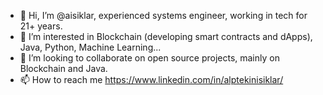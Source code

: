 - 👋 Hi, I’m @aisiklar, experienced systems engineer, working in tech for 21+ years.
- 👀 I’m interested in Blockchain (developing smart contracts and dApps), Java, Python, Machine Learning...
- 💞️ I’m looking to collaborate on open source projects, mainly on Blockchain and Java.
- 📫 How to reach me https://www.linkedin.com/in/alptekinisiklar/ 
<!---
aisiklar/aisiklar is a ✨ special ✨ repository because its `README.md` (this file) appears on your GitHub profile.
You can click the Preview link to take a look at your changes.
--->
